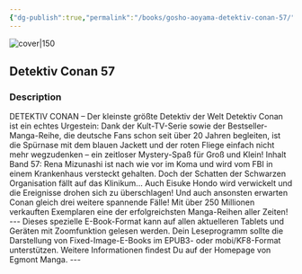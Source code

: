 ```yaml
---
{"dg-publish":true,"permalink":"/books/gosho-aoyama-detektiv-conan-57/","title":"\"Detektiv Conan 57\"","tags":["manga","crime"]}
---
```




![cover|150](http://books.google.com/books/content?id=w0fVCgAAQBAJ&printsec=frontcover&img=1&zoom=1&edge=curl&source=gbs_api)

## Detektiv Conan 57

### Description

DETEKTIV CONAN – Der kleinste größte Detektiv der Welt Detektiv Conan ist ein echtes Urgestein: Dank der Kult-TV-Serie sowie der Bestseller-Manga-Reihe, die deutsche Fans schon seit über 20 Jahren begleiten, ist die Spürnase mit dem blauen Jackett und der roten Fliege einfach nicht mehr wegzudenken – ein zeitloser Mystery-Spaß für Groß und Klein! Inhalt Band 57: Rena Mizunashi ist nach wie vor im Koma und wird vom FBI in einem Krankenhaus versteckt gehalten. Doch der Schatten der Schwarzen Organisation fällt auf das Klinikum... Auch Eisuke Hondo wird verwickelt und die Ereignisse drohen sich zu überschlagen! Und auch ansonsten erwarten Conan gleich drei weitere spannende Fälle! Mit über 250 Millionen verkauften Exemplaren eine der erfolgreichsten Manga-Reihen aller Zeiten! --- Dieses spezielle E-Book-Format kann auf allen aktuelleren Tablets und Geräten mit Zoomfunktion gelesen werden. Dein Leseprogramm sollte die Darstellung von Fixed-Image-E-Books im EPUB3- oder mobi/KF8-Format unterstützen. Weitere Informationen findest Du auf der Homepage von Egmont Manga. ---
```